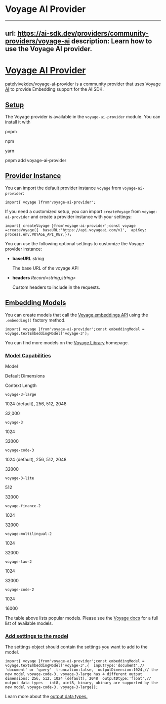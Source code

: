 # Voyage AI Provider


---
url: https://ai-sdk.dev/providers/community-providers/voyage-ai
description: Learn how to use the Voyage AI provider.
---


# [Voyage AI Provider](#voyage-ai-provider)


[patelvivekdev/voyage-ai-provider](https://github.com/patelvivekdev/voyageai-ai-provider) is a community provider that uses [Voyage AI](https://www.voyageai.com) to provide Embedding support for the AI SDK.


## [Setup](#setup)


The Voyage provider is available in the `voyage-ai-provider` module. You can install it with

pnpm

npm

yarn

pnpm add voyage-ai-provider


## [Provider Instance](#provider-instance)


You can import the default provider instance `voyage` from `voyage-ai-provider`:

```
import{ voyage }from'voyage-ai-provider';
```

If you need a customized setup, you can import `createVoyage` from `voyage-ai-provider` and create a provider instance with your settings:

```
import{ createVoyage }from'voyage-ai-provider';const voyage =createVoyage({  baseURL:'https://api.voyageai.com/v1',  apiKey: process.env.VOYAGE_API_KEY,});
```

You can use the following optional settings to customize the Voyage provider instance:

-   **baseURL** *string*

    The base URL of the voyage API

-   **headers** *Record<string,string>*

    Custom headers to include in the requests.



## [Embedding Models](#embedding-models)


You can create models that call the [Voyage embeddings API](https://docs.voyageai.com/reference/embeddings-api) using the `.embedding()` factory method.

```
import{ voyage }from'voyage-ai-provider';const embeddingModel = voyage.textEmbeddingModel('voyage-3');
```

You can find more models on the [Voyage Library](https://docs.voyageai.com/docs/embeddings) homepage.


### [Model Capabilities](#model-capabilities)


Model

Default Dimensions

Context Length

`voyage-3-large`

1024 (default), 256, 512, 2048

32,000

`voyage-3`

1024

32000

`voyage-code-3`

1024 (default), 256, 512, 2048

32000

`voyage-3-lite`

512

32000

`voyage-finance-2`

1024

32000

`voyage-multilingual-2`

1024

32000

`voyage-law-2`

1024

32000

`voyage-code-2`

1024

16000

The table above lists popular models. Please see the [Voyage docs](https://docs.voyageai.com/docs/embeddings) for a full list of available models.


### [Add settings to the model](#add-settings-to-the-model)


The settings object should contain the settings you want to add to the model.

```
import{ voyage }from'voyage-ai-provider';const embeddingModel = voyage.textEmbeddingModel('voyage-3',{  inputType:'document',// 'document' or 'query'  truncation:false,  outputDimension:1024,// the new model voyage-code-3, voyage-3-large has 4 different output dimensions: 256, 512, 1024 (default), 2048  outputDtype:'float',// output data types - int8, uint8, binary, ubinary are supported by the new model voyage-code-3, voyage-3-large});
```

Learn more about the [output data types.](https://docs.voyageai.com/docs/faq#what-is-quantization-and-output-data-types)
